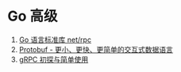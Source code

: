 # Go 高级
1. [Go 语言标准库 net/rpc](https://mp.weixin.qq.com/s/IospmGnkC-y9ddJx_9JGzg)
2. [Protobuf - 更小、更快、更简单的交互式数据语言](https://mp.weixin.qq.com/s/8Hrmd1OxBzK9euZn9Z5XrA)
3. [gRPC 初探与简单使用](https://mp.weixin.qq.com/s/neuZQ2jpfTqTxw7fOtg-AQ)